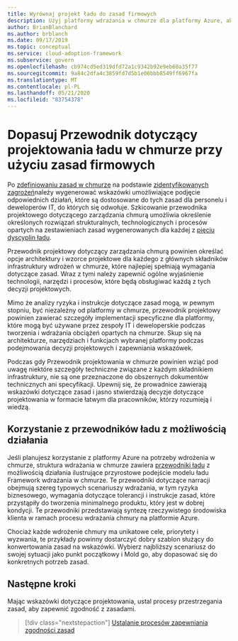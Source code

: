 ```yaml
---
title: Wyrównaj projekt ładu do zasad firmowych
description: Użyj platformy wdrażania w chmurze dla platformy Azure, aby dowiedzieć się, jak ustalić opcje architektury i wzorce projektowe spełniające wymagania zasad.
author: BrianBlanchard
ms.author: brblanch
ms.date: 09/17/2019
ms.topic: conceptual
ms.service: cloud-adoption-framework
ms.subservice: govern
ms.openlocfilehash: cb974cd5ed319dfd72a1c9342b92e9eb60a35f77
ms.sourcegitcommit: 9a84c2dfa4c3859fd7d5b1e06bbb8549ff6967fa
ms.translationtype: MT
ms.contentlocale: pl-PL
ms.lasthandoff: 05/21/2020
ms.locfileid: "83754378"
---
```

# <a name="align-your-cloud-governance-design-guide-with-corporate-policy"></a>Dopasuj Przewodnik dotyczący projektowania ładu w chmurze przy użyciu zasad firmowych

Po [zdefiniowaniu zasad w chmurze](./policy-definition.md) na podstawie [zidentyfikowanych zagrożeń](./business-risk.md)należy wygenerować wskazówki umożliwiające podjęcie odpowiednich działań, które są dostosowane do tych zasad dla personelu i deweloperów IT, do których się odwołuje. Szkicowanie przewodnika projektowego dotyczącego zarządzania chmurą umożliwia określenie określonych rozwiązań strukturalnych, technologicznych i procesów opartych na zestawieniach zasad wygenerowanych dla każdej z [pięciu dyscyplin ładu](../governance-disciplines.md).

Przewodnik projektowy dotyczący zarządzania chmurą powinien określać opcje architektury i wzorce projektowe dla każdego z głównych składników infrastruktury wdrożeń w chmurze, które najlepiej spełniają wymagania dotyczące zasad. Wraz z tymi należy zapewnić ogólne wyjaśnienie technologii, narzędzi i procesów, które będą obsługiwać każdą z tych decyzji projektowych.

Mimo że analizy ryzyka i instrukcje dotyczące zasad mogą, w pewnym stopniu, być niezależny od platformy w chmurze, przewodnik projektowy powinien zawierać szczegóły implementacji specyficzne dla platformy, które mogą być używane przez zespoły IT i deweloperskie podczas tworzenia i wdrażania obciążeń opartych na chmurze. Skup się na architekturze, narzędziach i funkcjach wybranej platformy podczas podejmowania decyzji projektowych i zapewniania wskazówek.

Podczas gdy Przewodnik projektowania w chmurze powinien wziąć pod uwagę niektóre szczegóły techniczne związane z każdym składnikiem infrastruktury, nie są one przeznaczone do obszernych dokumentów technicznych ani specyfikacji. Upewnij się, że prowadnice zawierają wskazówki dotyczące zasad i jasno stwierdzają decyzje dotyczące projektowania w formacie łatwym dla pracowników, którzy rozumieją i wiedzą.

<!-- markdownlint-enable MD033 -->

## <a name="use-the-actionable-governance-guides"></a>Korzystanie z przewodników ładu z możliwością działania

Jeśli planujesz korzystanie z platformy Azure na potrzeby wdrożenia w chmurze, struktura wdrażania w chmurze zawiera [przewodniki ładu](../guides/index.md) z możliwością działania ilustrujące przyrostowe podejście modelu ładu Framework wdrażania w chmurze. Te przewodniki dotyczące narracji obejmują szereg typowych scenariuszy wdrażania, w tym ryzyka biznesowego, wymagania dotyczące tolerancji i instrukcje zasad, które przystąpiły do tworzenia minimalnego produktu, który jest w dobrej kondycji. Te przewodniki przedstawiają syntezę rzeczywistego środowiska klienta w ramach procesu wdrażania chmury na platformie Azure.

Chociaż każde wdrożenie chmury ma unikatowe cele, priorytety i wyzwania, te przykłady powinny dostarczyć dobry szablon służący do konwertowania zasad na wskazówki. Wybierz najbliższy scenariusz do swojej sytuacji jako punkt początkowy i Mold go, aby dopasować się do konkretnych potrzeb zasad.

## <a name="next-steps"></a>Następne kroki

Mając wskazówki dotyczące projektowania, ustal procesy przestrzegania zasad, aby zapewnić zgodność z zasadami.

> [!div class="nextstepaction"]
> [Ustalanie procesów zapewniania zgodności zasad](./processes.md)

